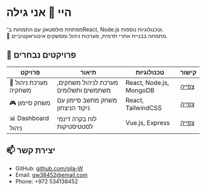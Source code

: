 # היי 👋 אני גילה
מפתחת פולסטאק עם התמחות ב־React, Node.js וטכנולוגיות נוספות.  
📍 מתמחה בבניית אתרי תדמית, מערכות ניהול וממשקים אינטראקטיביים.

## 🚀 פרויקטים נבחרים
| פרויקט | תיאור | טכנולוגיות | קישור |
|--------|--------|-------------|-------|
| 🌸 מערכת ניהול משחקיה | מערכת לניהול משחקים, משתמשים ותשלומים | React, Node.js, MongoDB | [צפייה](https://github.com/username/project1) |
| 🎮 משחק סיימון | משחק מחשב סיימון עם ניקוד הניצחון | React, TailwindCSS | [צפייה]( https://gila-w.github.io/Simon/) |
| 📊 Dashboard ניהול | לוח בקרה דינמי לסטטיסטיקות | Vue.js, Express | [צפייה](https://github.com/username/project3) |

## 📫 יצירת קשר
- GitHub: [github.com/gila-W](https://github.com/gila-W)
- Email: gw38452@email.com
- Phone: +972 534138452

